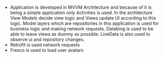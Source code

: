 - Application is developed in MVVM Architecture and because of it is being a simple application only Activities is used.
In the architecture View Models decide view logic and Views update UI according to this logic. Model layers which are repositories
in this application is used for business logic and making network requests. Databing is used to be able to leave views as dummy as possible.
LiveData is also used to observe ui and repository changes.
- Retrofit is used network requests
- Fresco is used to load user avatars

